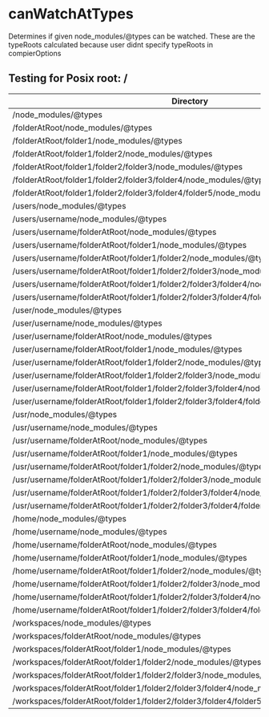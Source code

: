 # canWatchAtTypes

Determines if given node_modules/@types can be watched.
These are the typeRoots calculated because user didnt specify typeRoots in compierOptions

## Testing for Posix root: /

| Directory                                                                                | canWatchAtTypes |
| ---------------------------------------------------------------------------------------- | --------------- |
| /node_modules/@types                                                                     | false           |
| /folderAtRoot/node_modules/@types                                                        | false           |
| /folderAtRoot/folder1/node_modules/@types                                                | false           |
| /folderAtRoot/folder1/folder2/node_modules/@types                                        | true            |
| /folderAtRoot/folder1/folder2/folder3/node_modules/@types                                | true            |
| /folderAtRoot/folder1/folder2/folder3/folder4/node_modules/@types                        | true            |
| /folderAtRoot/folder1/folder2/folder3/folder4/folder5/node_modules/@types                | true            |
| /users/node_modules/@types                                                               | false           |
| /users/username/node_modules/@types                                                      | false           |
| /users/username/folderAtRoot/node_modules/@types                                         | true            |
| /users/username/folderAtRoot/folder1/node_modules/@types                                 | true            |
| /users/username/folderAtRoot/folder1/folder2/node_modules/@types                         | true            |
| /users/username/folderAtRoot/folder1/folder2/folder3/node_modules/@types                 | true            |
| /users/username/folderAtRoot/folder1/folder2/folder3/folder4/node_modules/@types         | true            |
| /users/username/folderAtRoot/folder1/folder2/folder3/folder4/folder5/node_modules/@types | true            |
| /user/node_modules/@types                                                                | false           |
| /user/username/node_modules/@types                                                       | false           |
| /user/username/folderAtRoot/node_modules/@types                                          | true            |
| /user/username/folderAtRoot/folder1/node_modules/@types                                  | true            |
| /user/username/folderAtRoot/folder1/folder2/node_modules/@types                          | true            |
| /user/username/folderAtRoot/folder1/folder2/folder3/node_modules/@types                  | true            |
| /user/username/folderAtRoot/folder1/folder2/folder3/folder4/node_modules/@types          | true            |
| /user/username/folderAtRoot/folder1/folder2/folder3/folder4/folder5/node_modules/@types  | true            |
| /usr/node_modules/@types                                                                 | false           |
| /usr/username/node_modules/@types                                                        | false           |
| /usr/username/folderAtRoot/node_modules/@types                                           | true            |
| /usr/username/folderAtRoot/folder1/node_modules/@types                                   | true            |
| /usr/username/folderAtRoot/folder1/folder2/node_modules/@types                           | true            |
| /usr/username/folderAtRoot/folder1/folder2/folder3/node_modules/@types                   | true            |
| /usr/username/folderAtRoot/folder1/folder2/folder3/folder4/node_modules/@types           | true            |
| /usr/username/folderAtRoot/folder1/folder2/folder3/folder4/folder5/node_modules/@types   | true            |
| /home/node_modules/@types                                                                | false           |
| /home/username/node_modules/@types                                                       | false           |
| /home/username/folderAtRoot/node_modules/@types                                          | true            |
| /home/username/folderAtRoot/folder1/node_modules/@types                                  | true            |
| /home/username/folderAtRoot/folder1/folder2/node_modules/@types                          | true            |
| /home/username/folderAtRoot/folder1/folder2/folder3/node_modules/@types                  | true            |
| /home/username/folderAtRoot/folder1/folder2/folder3/folder4/node_modules/@types          | true            |
| /home/username/folderAtRoot/folder1/folder2/folder3/folder4/folder5/node_modules/@types  | true            |
| /workspaces/node_modules/@types                                                          | false           |
| /workspaces/folderAtRoot/node_modules/@types                                             | true            |
| /workspaces/folderAtRoot/folder1/node_modules/@types                                     | true            |
| /workspaces/folderAtRoot/folder1/folder2/node_modules/@types                             | true            |
| /workspaces/folderAtRoot/folder1/folder2/folder3/node_modules/@types                     | true            |
| /workspaces/folderAtRoot/folder1/folder2/folder3/folder4/node_modules/@types             | true            |
| /workspaces/folderAtRoot/folder1/folder2/folder3/folder4/folder5/node_modules/@types     | true            |


